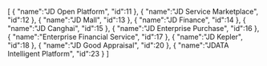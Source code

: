 [
	{
		"name":"JD Open Platform",
		"id":11
	},
	{
		"name":"JD Service Marketplace",
		"id":12
	},
	{
		"name":"JD Mall",
		"id":13
	},
	{
		"name":"JD Finance",
		"id":14
	},
	{
		"name":"JD Canghai",
		"id":15
	},
	{
		"name":"JD Enterprise Purchase",
		"id":16
	},
	{
		"name":"Enterprise Financial Service",
		"id":17
	},
	{
		"name":"JD Kepler",
		"id":18
	},
	{
		"name":"JD Good Appraisal",
		"id":20
	},
	{
		"name":"JDATA Intelligent Platform",
		"id":23
	}
]